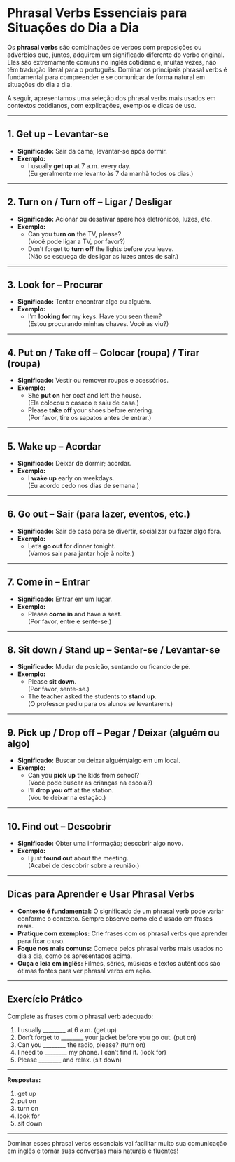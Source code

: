# Phrasal Verbs Essenciais para Situações do Dia a Dia

Os **phrasal verbs** são combinações de verbos com preposições ou advérbios que, juntos, adquirem um significado diferente do verbo original. Eles são extremamente comuns no inglês cotidiano e, muitas vezes, não têm tradução literal para o português. Dominar os principais phrasal verbs é fundamental para compreender e se comunicar de forma natural em situações do dia a dia.

A seguir, apresentamos uma seleção dos phrasal verbs mais usados em contextos cotidianos, com explicações, exemplos e dicas de uso.

---

## 1. **Get up** – Levantar-se

- **Significado:** Sair da cama; levantar-se após dormir.
- **Exemplo:**  
  - I usually **get up** at 7 a.m. every day.  
    (Eu geralmente me levanto às 7 da manhã todos os dias.)

---

## 2. **Turn on / Turn off** – Ligar / Desligar

- **Significado:** Acionar ou desativar aparelhos eletrônicos, luzes, etc.
- **Exemplo:**  
  - Can you **turn on** the TV, please?  
    (Você pode ligar a TV, por favor?)
  - Don’t forget to **turn off** the lights before you leave.  
    (Não se esqueça de desligar as luzes antes de sair.)

---

## 3. **Look for** – Procurar

- **Significado:** Tentar encontrar algo ou alguém.
- **Exemplo:**  
  - I’m **looking for** my keys. Have you seen them?  
    (Estou procurando minhas chaves. Você as viu?)

---

## 4. **Put on / Take off** – Colocar (roupa) / Tirar (roupa)

- **Significado:** Vestir ou remover roupas e acessórios.
- **Exemplo:**  
  - She **put on** her coat and left the house.  
    (Ela colocou o casaco e saiu de casa.)
  - Please **take off** your shoes before entering.  
    (Por favor, tire os sapatos antes de entrar.)

---

## 5. **Wake up** – Acordar

- **Significado:** Deixar de dormir; acordar.
- **Exemplo:**  
  - I **wake up** early on weekdays.  
    (Eu acordo cedo nos dias de semana.)

---

## 6. **Go out** – Sair (para lazer, eventos, etc.)

- **Significado:** Sair de casa para se divertir, socializar ou fazer algo fora.
- **Exemplo:**  
  - Let’s **go out** for dinner tonight.  
    (Vamos sair para jantar hoje à noite.)

---

## 7. **Come in** – Entrar

- **Significado:** Entrar em um lugar.
- **Exemplo:**  
  - Please **come in** and have a seat.  
    (Por favor, entre e sente-se.)

---

## 8. **Sit down / Stand up** – Sentar-se / Levantar-se

- **Significado:** Mudar de posição, sentando ou ficando de pé.
- **Exemplo:**  
  - Please **sit down**.  
    (Por favor, sente-se.)
  - The teacher asked the students to **stand up**.  
    (O professor pediu para os alunos se levantarem.)

---

## 9. **Pick up / Drop off** – Pegar / Deixar (alguém ou algo)

- **Significado:** Buscar ou deixar alguém/algo em um local.
- **Exemplo:**  
  - Can you **pick up** the kids from school?  
    (Você pode buscar as crianças na escola?)
  - I’ll **drop you off** at the station.  
    (Vou te deixar na estação.)

---

## 10. **Find out** – Descobrir

- **Significado:** Obter uma informação; descobrir algo novo.
- **Exemplo:**  
  - I just **found out** about the meeting.  
    (Acabei de descobrir sobre a reunião.)

---

## Dicas para Aprender e Usar Phrasal Verbs

- **Contexto é fundamental:** O significado de um phrasal verb pode variar conforme o contexto. Sempre observe como ele é usado em frases reais.
- **Pratique com exemplos:** Crie frases com os phrasal verbs que aprender para fixar o uso.
- **Foque nos mais comuns:** Comece pelos phrasal verbs mais usados no dia a dia, como os apresentados acima.
- **Ouça e leia em inglês:** Filmes, séries, músicas e textos autênticos são ótimas fontes para ver phrasal verbs em ação.

---

## Exercício Prático

Complete as frases com o phrasal verb adequado:

1. I usually ________ at 6 a.m. (get up)
2. Don’t forget to ________ your jacket before you go out. (put on)
3. Can you ________ the radio, please? (turn on)
4. I need to ________ my phone. I can’t find it. (look for)
5. Please ________ and relax. (sit down)

---

**Respostas:**  
1. get up  
2. put on  
3. turn on  
4. look for  
5. sit down

---

Dominar esses phrasal verbs essenciais vai facilitar muito sua comunicação em inglês e tornar suas conversas mais naturais e fluentes!